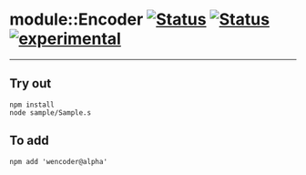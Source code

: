 
# module::Encoder [![Status](https://circleci.com/gh/Wandalen/wEncoder.svg?style=shield)](https://img.shields.io/circleci/build/github/Wandalen/wEncoder?label=Test&logo=Test) [![Status](https://github.com/Wandalen/wEncoder/workflows/Test/badge.svg)](https://github.com/Wandalen/wEncoder/actions?query=workflow%3ATest) [![experimental](https://img.shields.io/badge/stability-experimental-orange.svg)](https://github.com/emersion/stability-badges#experimental)

___

## Try out
```
npm install
node sample/Sample.s
```

## To add
```
npm add 'wencoder@alpha'
```

